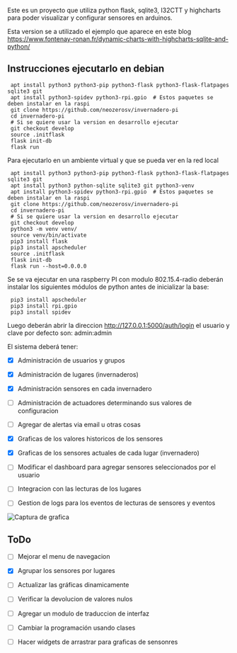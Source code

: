 Este es un proyecto que utiliza python flask, sqlite3, I32CTT y highcharts para poder visualizar y configurar sensores en arduinos.

Esta version se a utilizado el ejemplo que aparece en este blog https://www.fontenay-ronan.fr/dynamic-charts-with-highcharts-sqlite-and-python/

## Instrucciones ejecutarlo en  debian

```
 apt install python3 python3-pip python3-flask python3-flask-flatpages sqlite3 git 
 apt install python3-spidev python3-rpi.gpio  # Estos paquetes se deben instalar en la raspi
 git clone https://github.com/neozerosv/invernadero-pi
 cd invernadero-pi
 # Si se quiere usar la version en desarrollo ejecutar 
 git checkout develop
 source .initflask 
 flask init-db
 flask run
```
Para ejecutarlo en un ambiente virtual y que se pueda ver en la red local
```
 apt install python3 python3-pip python3-flask python3-flask-flatpages sqlite3 git 
 apt install python3 python-sqlite sqlite3 git python3-venv
 apt install python3-spidev python3-rpi.gpio  # Estos paquetes se deben instalar en la raspi
 git clone https://github.com/neozerosv/invernadero-pi
 cd invernadero-pi
 # Si se quiere usar la version en desarrollo ejecutar
 git checkout develop
 python3 -m venv venv/
 source venv/bin/activate
 pip3 install flask
 pip3 install apscheduler
 source .initflask
 flask init-db
 flask run --host=0.0.0.0
```
Se se va ejecutar en una raspberry PI con modulo 802.15.4-radio deberán instalar los siguientes módulos de python antes de inicializar la base:
```
 pip3 install apscheduler
 pip3 install rpi.gpio
 pip3 install spidev
```

Luego deberán abrir la direccion http://127.0.0.1:5000/auth/login el usuario y clave por defecto son: admin:admin


El sistema deberá tener:
- [X] Administración de usuarios y grupos
- [X] Administración de lugares (invernaderos) 
- [X] Administración sensores en cada invernadero
- [ ] Administración de actuadores determinando sus valores de configuracion
- [ ] Agregar de alertas via email u otras cosas
- [X] Graficas de los valores historicos de los sensores
- [X] Graficas de los sensores actuales de cada lugar (invernadero)
- [ ] Modificar el dashboard para agregar sensores seleccionados por el usuario
- [ ] Integracion con las lecturas de los lugares
- [ ] Gestion de logs para los eventos de lecturas de sensores y eventos



![Captura de grafica](https://github.com/neozerosv/invernadero-pi/raw/develop/images/invernadero-pi-grafica-bruto.png)

## ToDo
- [ ] Mejorar el menu de navegacion
- [X] Agrupar los sensores por lugares
- [ ] Actualizar las gráficas dinamicamente
- [ ] Verificar la devolucion de valores nulos
- [ ] Agregar un modulo de traduccion de interfaz
- [ ] Cambiar la programación usando clases
- [ ] Hacer widgets de arrastrar para graficas de sensonres


